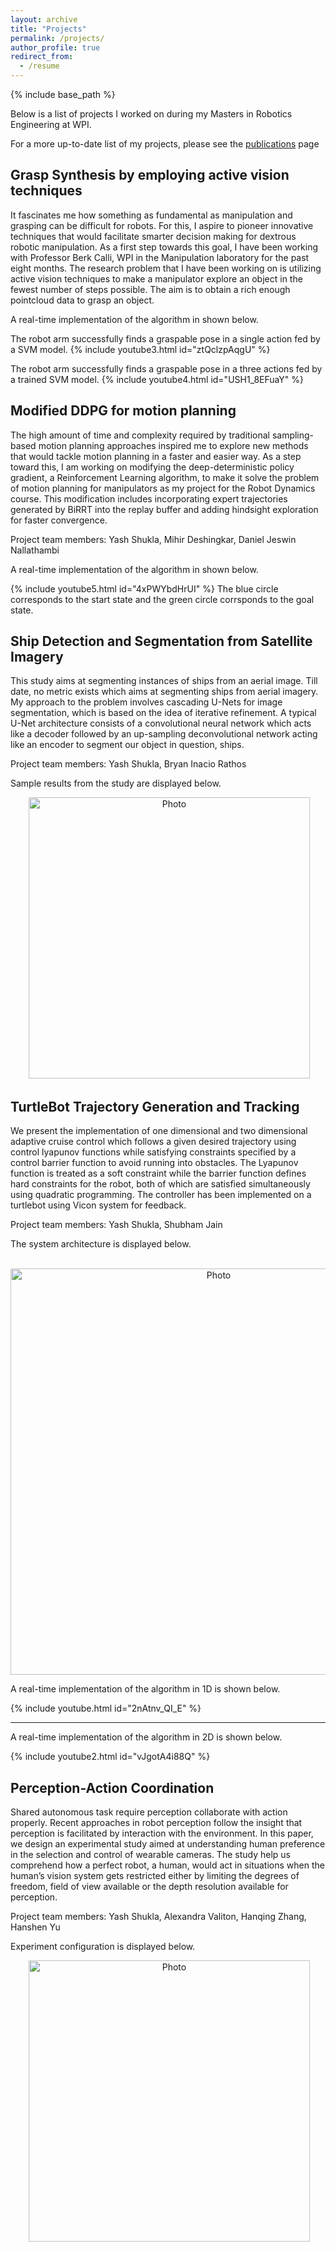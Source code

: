 ```yaml
---
layout: archive
title: "Projects"
permalink: /projects/
author_profile: true
redirect_from:
  - /resume
---
```


{% include base_path %}

Below is a list of projects I worked on during my Masters in Robotics Engineering at WPI.
 
For a more up-to-date list of my projects, please see the [publications](https://yshukla.com//publications/) page

Grasp Synthesis by employing active vision techniques
------
It fascinates me how something as fundamental as manipulation and grasping can be difficult for robots. For this, I aspire to pioneer innovative techniques that would facilitate smarter decision making for dextrous robotic manipulation. As a first step towards this goal, I have been working with Professor Berk Calli, WPI in the Manipulation laboratory for the past eight months. The research problem that I have been working on is utilizing active vision techniques to make a manipulator explore an object in the fewest number of steps possible. The aim is to obtain a rich enough pointcloud data to grasp an object.

A real-time implementation of the algorithm in shown below.

The robot arm successfully finds a graspable pose in a single action fed by a SVM model.
{% include youtube3.html id="ztQclzpAqgU" %}

The robot arm successfully finds a graspable pose in a three actions fed by a trained SVM model.
{% include youtube4.html id="USH1_8EFuaY" %}

Modified DDPG for motion planning
------
The high amount of time and complexity required by traditional sampling-based motion planning approaches inspired me to explore new methods that would tackle motion planning in a faster and easier way. As a step toward this, I am working on modifying the deep-deterministic policy gradient, a Reinforcement Learning algorithm, to make it solve the problem of motion planning for manipulators as my project for the Robot Dynamics course. This modification includes incorporating expert trajectories generated by BiRRT into the replay buffer and adding hindsight exploration for faster convergence.

Project team members: Yash Shukla, Mihir Deshingkar, Daniel Jeswin Nallathambi

A real-time implementation of the algorithm in shown below.

{% include youtube5.html id="4xPWYbdHrUI" %}
The blue circle corresponds to the start state and the green circle corrsponds to the goal state.

Ship Detection and Segmentation from Satellite Imagery
------
This study aims at segmenting instances of ships from an aerial image. Till date, no metric exists which aims at segmenting ships from aerial imagery. My approach to the problem involves cascading U-Nets for image segmentation, which is based on the idea of iterative refinement. A typical U-Net architecture consists of a convolutional neural network which acts like a decoder followed by an up-sampling deconvolutional network acting like an encoder to segment our object in question, ships.

Project team members: Yash Shukla, Bryan Inacio Rathos

Sample results from the study are displayed below.

<p align="center">
  <img src="https://shukla-yash.github.io/images/DL_project.png?raw=true" alt="Photo" style="width: 450px;"/> 
</p>

TurtleBot Trajectory Generation and Tracking
------
We present the implementation of one dimensional and two dimensional adaptive cruise control which follows a given desired trajectory using control lyapunov functions while satisfying constraints specified by a control barrier function to avoid running into obstacles. The Lyapunov function is treated as a soft constraint while the barrier function defines hard constraints for the robot, both of which are satisfied simultaneously using quadratic programming. The controller has been implemented on a turtlebot using Vicon system for feedback.

Project team members: Yash Shukla, Shubham Jain

The system architecture is displayed below.

<p align="center">
  <img src="https://shukla-yash.github.io/images/Controls_project.png?raw=true" alt="Photo" style="width: 650px;"/> 
</p>

A real-time implementation of the algorithm in 1D is shown below.

{% include youtube.html id="2nAtnv_QI_E" %}
___
A real-time implementation of the algorithm in 2D is shown below.

{% include youtube2.html id="vJgotA4i88Q" %}

Perception-Action Coordination
------
Shared autonomous task require perception collaborate with action properly. Recent approaches in robot
perception follow the insight that perception is facilitated by
interaction with the environment. In this paper, we design an
experimental study aimed at understanding human preference
in the selection and control of wearable cameras. The study
help us comprehend how a perfect robot, a human, would act
in situations when the human’s vision system gets restricted
either by limiting the degrees of freedom, field of view available
or the depth resolution available for perception.

Project team members: Yash Shukla, Alexandra Valiton, Hanqing Zhang, Hanshen Yu

Experiment configuration is displayed below.

<p align="center">
  <img src="https://shukla-yash.github.io/images/Experiment_synergy.png?raw=true" alt="Photo" style="width: 450px;"/> 
</p>


